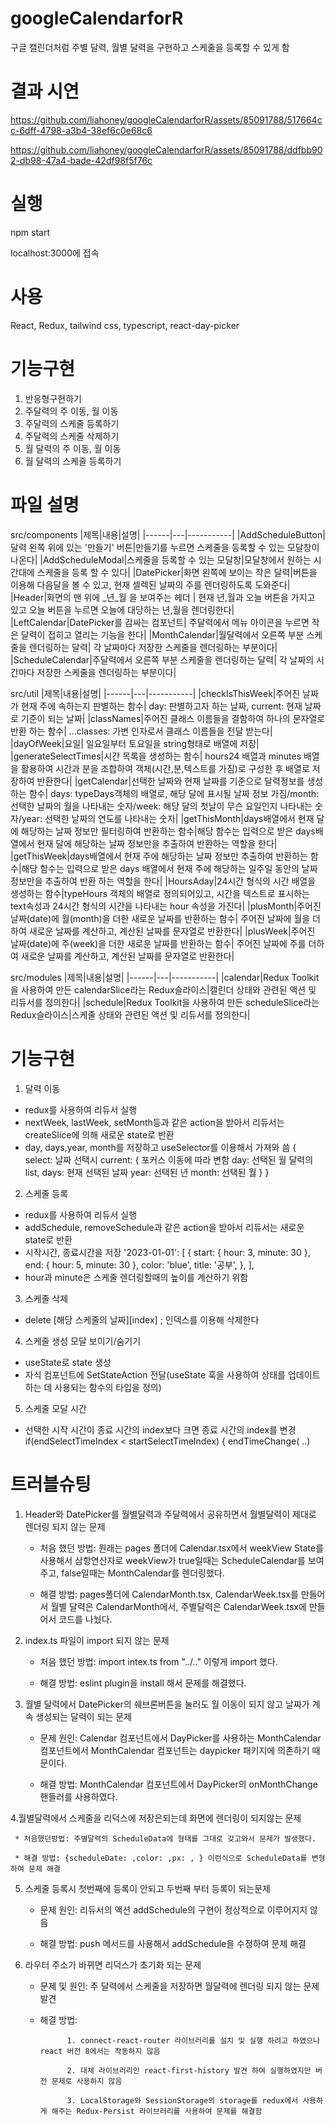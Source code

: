 # googleCalendarforR
 구글 캘린더처럼 주별 달력, 월별 달력을 구현하고 스케줄을 등록할 수 있게 함

# 결과 시연



https://github.com/liahoney/googleCalendarforR/assets/85091788/517664cc-6dff-4798-a3b4-38ef6c0e68c6



https://github.com/liahoney/googleCalendarforR/assets/85091788/ddfbb902-db98-47a4-bade-42df98f5f76c


# 실행
npm start

localhost:3000에 접속 

# 사용
React, Redux, tailwind css, typescript, react-day-picker

# 기능구현
1. 반응형구현하기
2. 주달력의 주 이동, 월 이동
3. 주달력의 스케줄 등록하기
4. 주달력의 스케줄 삭제하기
5. 월 달력의 주 이동, 월 이동
6. 월 달력의 스케줄 등록하기


# 파일 설명
src/components
|제목|내용|설명|
|------|---|-----------|
|AddScheduleButton|달력 왼쪽 위에 있는 '만들기' 버튼|만들기를 누르면 스케줄을 등록할 수 있는 모달창이 나온다|
|AddScheduleModal|스케줄을 등록할 수 있는 모달창|모달창에서 원하는 시간대에 스케줄을 등록 할 수 있다|
|DatePicker|화면 왼쪽에 보이는 작은 달력|버튼을 이용해 다음달을 볼 수 있고, 현재 셀렉된 날짜의 주를 렌더링하도록 도와준다|
|Header|화면의 맨 위에 _년_월 을 보여주는 헤더 | 현재 년,월과 오늘 버튼을 가지고 있고 오늘 버튼을 누르면 오늘에 대당하는 년,월을 렌더링한다|
|LeftCalendar|DatePicker를 감싸는 컴포넌트| 주달력에서 메뉴 아이콘을 누르면 작은 달력이 접히고 열리는 기능을 한다|
|MonthCalendar|월달력에서 오른쪽 부분 스케줄을 렌더링하는 달력| 각 날짜마다 저장한 스케줄을 렌더링하는 부분이다|
|ScheduleCalendar|주달력에서 오른쪽 부분 스케줄을 렌더링하는 달력| 각 날짜의 시간마다 저장한 스케줄을 렌더링하는 부분이다|

src/util
|제목|내용|설명|
|------|---|-----------|
|checkIsThisWeek|주어진 날짜가 현재 주에 속하는지 판별하는 함수| day: 판별하고자 하는 날짜, current: 현재 날짜로 기준이 되는 날짜|
|classNames|주어진 클래스 이름들을 결함하여 하나의 문자열로 반환 하는 함수| ...classes: 가변 인자로서 클래스 이름들을 전달 받는다|
|dayOfWeek|요일| 일요일부터 토요일을 string형태로 배열에 저장|
|generateSelectTimes|시간 목록을 생성하는 함수|  hours24 배열과 minutes 배열을 활용하여 시간과 분을 조합하여 객체(시간,분,텍스트를 가짐)로 구성한 후 배열로 저장하여 반환한다|
|getCalendar|선택한 날짜와 현재 날짜를 기준으로 달력정보를 생성하는 함수| days: typeDays객체의 배열로, 해당 달에 표시될 날짜 정보 가짐/month: 선택한 날짜의 월을 나타내는 숫자/week: 해당 달의 첫날이 무슨 요일인지 나타내는 숫자/year: 선택한 날짜의 연도를 나타내는 숫자|
|getThisMonth|days배열에서 현재 달에 해당하는 날짜 정보만 필터링하여 반환하는 함수|해당 함수는 입력으로 받은 days배열에서 현재 달에 해당하는 날짜 정보만을 추출하여 반환하는 역할을 한다|
|getThisWeek|days배열에서 현재 주에 해당하는 날짜 정보만 추출하여 반환하는 함수|해당 함수는 입력으로 받은 days 배열에서 현재 주에 해당하는 일주일 동안의 날짜 정보만을 추출하여 반환 하는 역할을 한다|
|HoursAday|24시간 형식의 시간 배열을 생성하는 함수|typeHours 객체의 배열로 정의되어있고, 시간을 텍스트로 표시하는 text속성과 24시간 형식의 시간을 나타내는 hour 속성을 가진다|
|plusMonth|주어진 날짜(date)에 월(month)을 더한 새로운 날짜를 반환하는 함수| 주어진 날짜에 월을 더하여 새로운 날짜를 계산하고, 계산된 날짜를 문자열로 반환한다|
|plusWeek|주어진 날짜(date)에 주(week)을 더한 새로운 날짜를 반환하는 함수| 주어진 날짜에 주를 더하여 새로운 날짜를 계산하고, 계산된 날짜를 문자열로 반환한다|

src/modules
|제목|내용|설명|
|------|---|-----------|
|calendar|Redux Toolkit을 사용하여 만든 calendarSlice라는 Redux슬라이스|캘린더 상태와 관련된 액션 및 리듀서를 정의한다|
|schedule|Redux Toolkit을 사용하여 만든 scheduleSlice라는 Redux슬라이스|스케줄 상태와 관련된 액션 및 리듀서를 정의한다|


# 기능구현 
1. 달력 이동
  * redux를 사용하여 리듀서 실행 
  * nextWeek, lastWeek, setMonth등과 같은 action을 받아서 리듀서는 createSlice에 의해 새로운 state로 반환
  * day, days,year, month를 저장하고 useSelector를 이용해서 가져와 씀
{
    select: 날짜 선택시
    current: { 포커스 이동에 따라 변함
        day: 선택된 월 달력의 list,
        days: 현재 선택된 날짜
        year: 선택된 년
        month: 선택된 월
    }
}
2. 스케줄 등록
 * redux를 사용하여 리듀서 실행
 * addSchedule, removeSchedule과 같은 action을 받아서 리듀서는 새로운 state로 반환
 * 시작시간, 종료시간을 저장
  '2023-01-01': [
    {
      start: { hour: 3, minute: 30 },
      end: { hour: 5, minute: 30 },
      color: 'blue',
      title: '공부',
    },
  ],
* hour과 minute은 스케줄 렌더링할때의 높이를 계산하기 위함

3. 스케줄 삭제
 * delete [해당 스케줄의 날짜][index] ; 인덱스를 이용해 삭제한다 
4. 스케줄 생성 모달 보이기/숨기기 
 * useState로 state 생성
 * 자식 컴포넌트에 SetStateAction 전달(useState 훅을 사용하여 상태를 업데이트하는 데 사용되는 함수의 타입을 정의)
5. 스케줄 모달 시간 
 * 선택한 시작 시간이 종료 시간의 index보다 크면 
   종료 시간의 index를 변경
   if(endSelectTimeIndex < startSelectTimeIndex) {
   endTimeChange( ..)

# 트러블슈팅
1. Header와 DatePicker를 월별달력과 주달력에서 공유하면서 월별달력이 제대로 렌더링 되지 않는 문제

   
    * 처음 했던 방법: 원래는 pages 폴더에 Calendar.tsx에서 weekView State를 사용해서 삼항연산자로 
     weekView가 true일때는 ScheduleCalendar를 보여주고, false일때는 MonthCalendar를 렌더링했다.
 
     * 해결 방법: pages폴더에 CalendarMonth.tsx, CalendarWeek.tsx를 만들어서 
           월별 달력은 CalendarMonth에서, 주별달력은 CalendarWeek.tsx에 만들어서 코드를 나눴다.

2. index.ts 파일이 import 되지 않는 문제 
   
    * 처음 했던 방법: import intex.ts from "../.." 이렇게 import 했다.

    * 해결 방법: eslint plugin을 install 해서 문제를 해결했다. 

3. 월별 달력에서 DatePicker의 쉐브론버튼을 눌러도 월 이동이 되지 않고 날짜가 계속 생성되는 달력이 되는 문제 

    * 문제 원인: Calendar 컴포넌트에서 DayPicker를 사용하는 MonthCalendar 컴포넌트에서 MonthCalendar 컴포넌트는 daypicker 패키지에 의존하기 때문이다.

    * 해결 방법: MonthCalendar 컴포넌트에서 DayPicker의 onMonthChange 핸들러를 사용하였다.



4.월별달력에서 스케줄을 리덕스에 저장은되는데 화면에 렌더링이 되지않는 문제

     * 처음했던방법: 주별달력의 ScheduleData에 형태를 그대로 갖고와서 문제가 발생했다.

     * 해결 방법: {scheduleDate: ,color: ,px: , } 이런식으로 ScheduleData를 변형하여 문제 해결

5. 스케줄 등록시 첫번째에 등록이 안되고 두번째 부터 등록이 되는문제

     * 문제 원인: 리듀서의 액션 addSchedule의 구현이 정상적으로 이루어지지 않음

     * 해결 방법: push 메서드를 사용해서 addSchedule을 수정하여 문제 해결


6. 라우터 주소가 바뀌면 리덕스가 초기화 되는 문제

    * 문제 및 원인: 주 달력에서 스케줄을 저장하면 월달력에 렌더링 되지 않는 문제 발견

    * 해결 방법: 

                1. connect-react-router 라이브러리를 설치 및 실행 하려고 하였으나 react 버전 8에서는 작동하지 않음

                2. 대체 라이브러리인 react-first-history 발견 하여 실행하였지만 버전 문제로 사용하지 않음

                3. LocalStorage와 SessionStorage의 storage를 redux에서 사용하게 해주는 Redux-Persist 라이브러리를 사용하여 문제를 해결함
  

